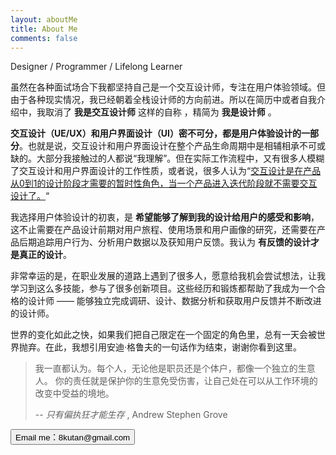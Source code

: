 ```yaml
---
layout: aboutMe
title: About Me
comments: false
---
```


Designer / Programmer / Lifelong Learner

虽然在各种面试场合下我都坚持自己是一个交互设计师，专注在用户体验领域。但由于各种现实情况，我已经朝着全栈设计师的方向前进。所以在简历中或者自我介绍中，我取消了 **我是交互设计师** 这样的自称 ，精简为 **我是设计师** 。

**交互设计（UE/UX）和用户界面设计（UI）密不可分，都是用户体验设计的一部分**。也就是说，交互设计和用户界面设计在整个产品生命周期中是相辅相承不可或缺的。大部分我接触过的人都说“我理解”。但在实际工作流程中，又有很多人模糊了交互设计和用户界面设计的工作性质，或者说，很多人认为“<u>交互设计是在产品从0到1的设计阶段才需要的暂时性角色，当一个产品进入迭代阶段就不需要交互设计了。</u>“

我选择用户体验设计的初衷，是 **希望能够了解到我的设计给用户的感受和影响**，这不止需要在产品设计前期对用户旅程、使用场景和用户画像的研究，还需要在产品后期追踪用户行为、分析用户数据以及获知用户反馈。我认为 **有反馈的设计才是真正的设计**。

非常幸运的是，在职业发展的道路上遇到了很多人，愿意给我机会尝试想法，让我学习到这么多技能，参与了很多创新项目。这些经历和锻炼都帮助了我成为一个合格的设计师 —— 能够独立完成调研、设计、数据分析和获取用户反馈并不断改进的设计师。

世界的变化如此之快，如果我们把自己限定在一个固定的角色里，总有一天会被世界抛弃。在此，我想引用安迪·格鲁夫的一句话作为结束，谢谢你看到这里。

> 我一直都认为。每个人，无论他是职员还是个体户，都像一个独立的生意人。 你的责任就是保护你的生意免受伤害，让自己处在可以从工作环境的改变中受益的境地。
>
> -- *只有偏执狂才能生存* , Andrew Stephen Grove 





<form action="mailto:8kutan@gmail.com" method="GET">
<input class="btn btn-success" type="submit" value="Email me：8kutan@gmail.com" onclick="gtag('event','EmailMe', {'event_label':'email me from About Page'})" style="margin-bottom:1em;">
</form>


